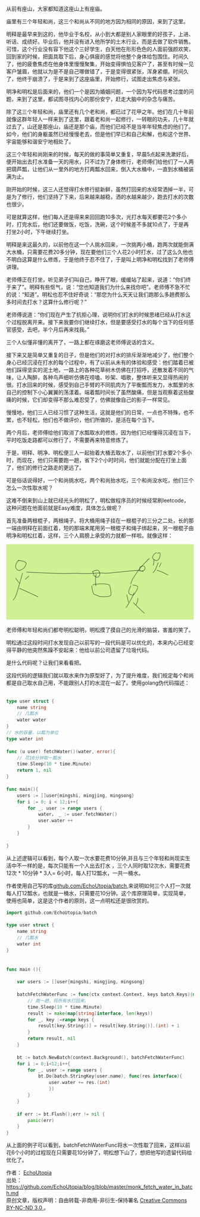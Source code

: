 从前有座山，大家都知道这座山上有座庙。

庙里有三个年轻和尚，这三个和尚从不同的地方因为相同的原因，来到了这里。

明释是最早来到这的，他毕业于名校，从小到大都是别人家眼里的好孩子，上进、听话、成绩好。毕业后，他并没有进入他所学的土木行业，而是去做了软件销售。可惜，这个行业没有容下他这个三好学生，白天他在形形色色的人面前强颜欢笑，回到家的时候，把面具取下后，身心俱疲的感觉将他整个身体给包围住。时间久了，他的疲惫焦虑在他身体里慢慢聚集，开始变得惧怕见客户了，甚至有时候一见客户皱眉，他就以为是不是自己哪做错了，于是变得很紧张，浑身紧绷。时间久了，他终于崩溃了，于是来到了这座庙里，开始修行，试图走出焦虑与紧张。

明净和明松是后面来的，他们一个是因为婚姻问题，一个因为写代码思考过度的问题，来到了这里，都试图寻找内心的那份安宁，赶走大脑中的杂念与痛苦。

除了这三个年轻和尚，庙里还有几个老和尚，都已过了花甲之年。他们在几十年前就像这群年轻人一样来到了这里，跟着老和尚一起修行，一转眼的功夫，几十年就过去了，山还是那座山，庙还是那个庙，而他们已经不是当年年轻焦虑的他们了。如今，他们的身躯虽然已经慢慢老去，但是他们早已和自己和解，也和这个世界、宇宙能够和谐安宁地相处了。

这三个年轻和尚刚来的时候，每天的做的事简单又重复，早晨5点起来洗漱好后，便开始出去打水准备一天的用水，只不过为了身体修行，老师傅们给他们了一人两把葫芦瓢，让他们从一里外的地方打两瓢水回来，倒入大水桶中，一直到水桶被装满为止。

刚开始的时候，这三人还觉得打水修行挺新鲜，虽然打回来的水经常洒掉一半，可是为了修行，他们坚持了下来，后来越来越稳，洒的水越来越少，跑去打水的次数也很少。

可是就算这样，他们每人还是得来来回回跑10多次，光打水每天都要花2个多小时，打完水后，他们还要做饭，吃饭，洗碗，这个时候差不多就10点了，于是再打坐2小时，下午继续打坐。

明释是来这最久的，以前他在这一个人挑水回来，一次挑两小桶，跑两次就能倒满大水桶，只需要花费20多分钟，现在要他们三个人花2小时打水，过了这么久他也不明白这算是什么修炼，于是他终于忍不住了，于是叫上明净和明松找到了老师傅讲理。

老师傅正在打坐，听见弟子们叫自己，睁开了眼，缓缓站了起来，说道：“你们终于来了”。明释有些怄气，说：“您也知道我们为什么来找你吧”。老师傅不急不忙的说：“知道”。明松也忍不住好奇说：“那您为什么天天让我们跑那么多趟费那么多时间去打水？这算什么修行呢？”

老师傅说道：“你们现在产生了抗拒心理，说明你们打水的时候思绪已经从打水这个过程脱离开来。接下来我要你们继续打水，但是要感受打水的每个当下的任何感官感受，去吧，半个月后再来找我。”

三个人似懂非懂的离开了，一路上都在琢磨这老师傅说话的含义。

接下来又是简单又重复的日子，但是他们的对打水的排斥渐渐地减少了，他们整个身心已经沉浸在打水的每个过程中，有了以前从未有的体验和感受：他们踏着已被他们踩得坚实的泥土地，一路上的各种花草树木仿佛在打招呼，还散发着不同的气味，让人陶醉，各种鸟声细听仿佛在唠嗑、吵架、唱歌，整体听来又显得热闹的很。打水回来的时候，感受到自己手臂的不同肌肉为了平衡瓢而发力，水瓢里的水自己的控制下小心翼翼的荡漾着。端着瓢时间长了虽然酸痛，但是当观察着这些酸痛的时候，它们却变得不那么难忍受了，仿佛就像自己的影子一样常见。

慢慢地，他们三人已经习惯了这种生活，这就是他们的日常，一点也不特殊，也不累，也不轻松，他们也不做评价，他们所做的，是活在每个当下。


两个月后，老师傅给他们取消了水瓢取水的修炼，因为他们已经懂得沉浸在当下，平时吃饭走路都可以修行了，不需要再来特意修炼了。

于是，明释、明净、明松便三人一起抬着大桶去取水了，以前他们打水要2个多小时，而现在，他们只需要跑一趟，省下2个小时时间，他们就能分配在打坐上面了，他们的修行之路走的更远了。

可是俗话说得好，一个和尚挑水吃，两个和尚抬水吃，三个和尚没水吃，他们三个怎么一次性取水呢？

这难不倒来到山上就已经光头的明松了，明松做程序员的时候经常刷leetcode，这种问题在他面前就是Easy难度，具体怎么做呢？

首先准备两根棍子，两根绳子。将大桶用绳子挂在一根棍子的三分之二处，长的那一端由明释在前面扛着，短的那端末尾用另一根棍子和绳子绑起来，另一根棍子由明净和明松扛着，这样，三个人肩膀上承受的力就都一样啦。就像这样：

![](./images/three_monk_fetch_water.png)

老师傅和年轻和尚们都夸明松聪明，明松摸了摸自己的光滑的脑袋，害羞的笑了。


明松通过这段时间打水发现自己以前写的一段代码是可以优化的，本来内心已经变得平静的他突然焦躁不安起来：他给以前公司遗留了垃圾代码。

是什么代码呢？让我们来看看把。

这段代码的逻辑我们就以取水来作为原型好了，为了提升难度，我们规定每个和尚都是自己取水自己用，不能跟别人打的水混在一起了。使用golang伪代码描述：


```go

type user struct {
	name string
	// 几瓢水
	water water
}
// 水的容量，以瓢为单位
type water int

func (u user) fetchWater()(water, error){
	// 花10分钟取一瓢水
	time.Sleep(10 * time.Minute)
	return 1, nil
} 

func main(){
	users := []user{mingshi, mingjing, mingsong}
	for i := 0; i < 12;i++{
		for _, user := range users {
			water， _ := user.fetchWater()
			user.water ++
		}
	}

}


```

从上述逻辑可以看到，每个人取一次水要花费10分钟,并且与三个年轻和尚现实生活中不一样的是，每次只能有一个人出去打水
，三个人同时取12次水，需要花费 12次 * 10分钟 * 3人=  6小时，每人打12瓢水，一共一桶水。

作者使用自己写的库[github.com/EchoUtopia/batch](https://github.com/EchoUtopia/batch),来说明如何三个人打一次就每人打12瓢水，也就是一桶水，只需要花10分钟。这个库原理简单，实现简单，使用也简单，这是这个作者的原则，这一点明松还是很欣赏的。


```go
import github.com/EchoUtopia/batch

type user struct {
	name string
	// 几瓢水
	water int
}


func main (){
	
	var users := []user{mingshi, mingjing, mingsong}

	batchFetchWaterFunc := func(ctx context.Context, keys batch.Keys)(map[string]interface, error){
		// 跑一趟，将所有水打回来。
		time.Sleep(10 * time.Minute)
		result := make(map[string]interface, len(keys))
		for _, key :=range keys {
			result[key.String()] = result[key.String()].(int) + 1
		}
		return result, nil
	}

	bt := batch.NewBatch(context.Background(), batchFetchWaterFunc)
	for i := 0;i<12;i++{
		for _, user := range users {
			bt.Do(batch.StringKey(user.name), func(res interface){
				user.water += res.(int)
				})
		}
	}

	if err := bt.Flush();err != nil {
		panic(err)
	}
}

```
从上面的例子可以看到，batchFetchWaterFunc将水一次性取了回来，这样以前花6个小时的过程现在只需要花10分钟了，明松想下山了，想把他写的遗留代码给优化了。

<p> 
<DIV >
作者： <A href="http://github.com/EchoUtopia">EchoUtopia</A> <BR>
出处： <A href="https://github.com/EchoUtopia/blog/blob/master/monk_fetch_water_in_batch.md">https://github.com/EchoUtopia/blog/blob/master/monk_fetch_water_in_batch.md</A> 
<BR>原创文章，版权声明：自由转载-非商用-非衍生-保持署名
<a href= "http://creativecommons.org/licenses/by-nc-nd/3.0/deed.zh"> Creative Commons BY-NC-ND 3.0 </a>。 
</DIV>
</p>

